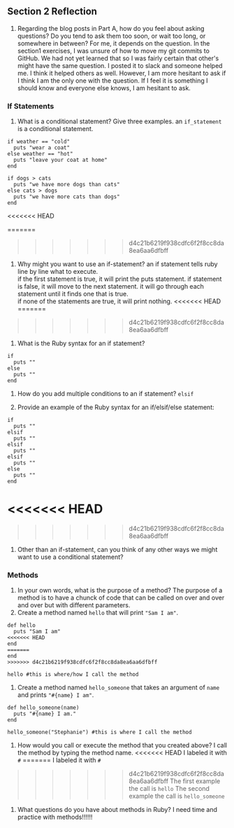 ## Section 2 Reflection

1. Regarding the blog posts in Part A, how do you feel about asking questions? Do you tend to ask them too soon, or wait too long, or somewhere in between?
For me, it depends on the question.  In the section1 exercises, I was unsure of how to move my git commits to GitHub.  We had not yet learned that so I was fairly certain that other's might have the same question.  I posted it to slack and someone helped me.  I think it helped others as well.
However, I am more hesitant to ask if I think I am the only one with the question.  If I feel it is something I should know and everyone else knows, I am hesitant to ask.

### If Statements

1. What is a conditional statement? Give three examples.
an `if_statement` is a conditional statement.
```
if weather == "cold"
  puts "wear a coat"
else weather == "hot"
  puts "leave your coat at home"
end
```
```
if dogs > cats
  puts "we have more dogs than cats"
else cats > dogs
  puts "we have more cats than dogs"
end  
```
<<<<<<< HEAD

=======
>>>>>>> d4c21b6219f938cdfc6f2f8cc8da8ea6aa6dfbff
1. Why might you want to use an if-statement?
an if statement tells ruby line by line what to execute.  
if the first statement is true, it will print the puts statement.
if statement is false, it will move to the next statement.
it will go through each statement until it finds one that is true.  
if none of the statements are true, it will print nothing.
<<<<<<< HEAD
=======

>>>>>>> d4c21b6219f938cdfc6f2f8cc8da8ea6aa6dfbff
1. What is the Ruby syntax for an if statement?
```
if
  puts ""
else
  puts ""
end
```
1. How do you add multiple conditions to an if statement? `elsif`

1. Provide an example of the Ruby syntax for an if/elsif/else statement:
```
if
  puts ""
elsif
  puts ""
elsif
  puts ""
elsif
  puts ""
else
  puts ""
end
```
<<<<<<< HEAD
=======

>>>>>>> d4c21b6219f938cdfc6f2f8cc8da8ea6aa6dfbff

1. Other than an if-statement, can you think of any other ways we might want to use a conditional statement?

### Methods

1. In your own words, what is the purpose of a method?
The purpose of a method is to have a chunck of code that can be called on over and over and over but with different parameters.
1. Create a method named `hello` that will print `"Sam I am"`.
```
def hello
  puts "Sam I am"
<<<<<<< HEAD
end
=======
end 
>>>>>>> d4c21b6219f938cdfc6f2f8cc8da8ea6aa6dfbff

hello #this is where/how I call the method
```


1. Create a method named `hello_someone` that takes an argument of `name` and prints `"#{name} I am"`.
```
def hello_someone(name)
  puts "#{name} I am."
end

hello_someone("Stephanie") #this is where I call the method
```



1. How would you call or execute the method that you created above?
I call the method by typing the method name.
<<<<<<< HEAD
I labeled it with `#`
=======
I labeled it with `#` 
>>>>>>> d4c21b6219f938cdfc6f2f8cc8da8ea6aa6dfbff
The first example the call is `hello`
The second example the call is `hello_someone`
1. What questions do you have about methods in Ruby?
I need time and practice with methods!!!!!!
